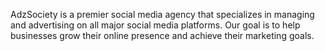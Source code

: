 AdzSociety is a premier social media agency that specializes in managing and advertising on all major social media platforms. Our goal is to help businesses grow their online presence and achieve their marketing goals.

